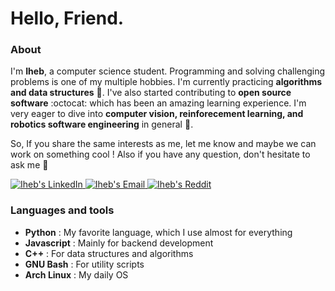 # Hello, Friend.

### About 

I'm **Iheb**, a computer science student. Programming and solving challenging problems is one of my multiple hobbies.
I'm currently practicing **algorithms and data structures** :floppy_disk:. I've also started contributing to **open source software** :octocat: which has been an amazing learning experience.
I'm very eager to dive into **computer vision, reinforecement learning, and robotics software engineering** in general :robot:.

So, If you share the same interests as me, let me know and maybe we can work on something cool !
Also if you have any question, don't hesitate to ask me :rainbow:

<a href="https://www.linkedin.com/in/iheb-haboubi/">
  <img alt="Iheb's LinkedIn" src="https://img.shields.io/badge/LinkedIn-%230077B5.svg?&style=for-the-badge&logo=linkedin&logoColor=white"/>
</a>

<a href="mailto:iheb.haboubi56@gmail.com">
  <img alt="Iheb's Email" src="https://img.shields.io/badge/Email-%23D14836.svg?&style=for-the-badge&logo=gmail&logoColor=white"/>
</a>
                                                                                                                                                                                  
<a href="https://www.reddit.com/user/iheb-haboubi">
  <img alt="Iheb's Reddit" src="https://img.shields.io/badge/Reddit-%23FF4500.svg?&style=for-the-badge&logo=reddit&logoColor=white"/>
</a>


### Languages and tools

- **Python**     : My favorite language, which I use almost for everything 
- **Javascript** : Mainly for backend development  
- **C++**        : For data structures and algorithms
- **GNU Bash**   : For utility scripts 
- **Arch Linux** : My daily OS 
